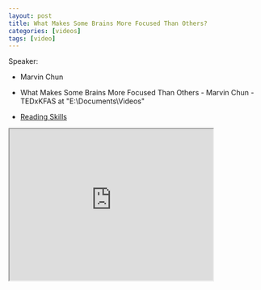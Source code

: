 ```yaml
---
layout: post
title: What Makes Some Brains More Focused Than Others? 
categories: [videos]
tags: [video]
---
```


Speaker:

-  Marvin Chun

- What Makes Some Brains More Focused Than Others - Marvin Chun - TEDxKFAS at "E:\Documents\Videos"
- [Reading Skills](https://www.youtube.com/watch?v=aoRHq0TQnZM)

<!--more-->

<iframe width="80%" height="300px" src="https://www.youtube.com/embed/aoRHq0TQnZM">
</iframe>